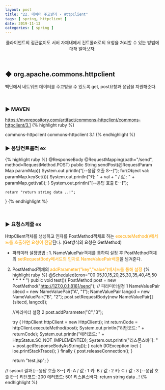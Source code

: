 ```yaml
---
layout: post
title: "22. 데이터 주고받기 - HttpClient"
tags: [ spring, httpclient ]
date: 2019-11-13
categories: [ spring ]
---
```


<p align="center">
    클라이언트의 접근없이도 서버 자체내에서 컨트롤러로의 요청을 처리할 수 있는 방법에 대해 알아보자.
</p><br/>

## ◆ org.apache.commons.httpclient
백단에서 네트워크 데이터를 주고받을 수 있도록 get, post요청과 응답을 지원해준다.

<br/>

### ▶ MAVEN
https://mvnrepository.com/artifact/commons-httpclient/commons-httpclient/3.1
{% highlight ruby %}
<!-- https://mvnrepository.com/artifact/commons-httpclient/commons-httpclient -->
<dependency>
    <groupId>commons-httpclient</groupId>
    <artifactId>commons-httpclient</artifactId>
    <version>3.1</version>
</dependency>
{% endhighlight %}

<br/>

### ▶ 응답컨트롤러 ex
{% highlight ruby %}
@ResponseBody
@RequestMapping(path="/send", method=RequestMethod.POST)
public String sendPost(@RequestParam Map paramMap){
	System.out.println("[--응답 호출 S--]");
	for(Object val: paramMap.keySet()){
		System.out.println("키: " + val + " / 값 : " + paramMap.get(val));
	}
	System.out.println("[--응답 호출 E--]");
	
	return "return string data ..!";
}
{% endhighlight %}

<br/>

### ▶ 요청스케줄 ex
HttpClient객체를 생성하고 인자를 PostMethod객체로 하는 <font color="orange">executeMethod()메서드를 호출하면 요청이 전달</font>된다. (Get방식의 요청은 GetMethod)<br/>

- 파라미터 설정방법
: 1. NameValuePair객체를 통하여 설정 후 PostMethod객체의 <font color="orange">setRequestBody메서드의 인자로 NameValuePair배열</font>을 넘겨준다.
2. PostMethod객체의 <font color="orange">addParameter("key","value")메서드를 통해 설정</font>
{% highlight ruby %}
@Scheduled(cron="00 05,10,15,20,25,30,35,40,45,50 * * * * ")
public void test(){
	PostMethod post = new PostMethod("http://127.0.0.1:8181/send");
	// 파라미터설정 1
	NameValuePair sitecd = new NameValuePair("A", "1");
	NameValuePair langcd = new NameValuePair("B", "2");
	post.setRequestBody(new NameValuePair[]{sitecd, langcd});
        
	//파라미터 설정 2
	post.addParameter("C","3");
        
	try {
		HttpClient httpClient = new HttpClient();
		int returnCode = httpClient.executeMethod(post);
		System.out.println("리턴코드: " + returnCode);
		System.out.println("에러코드: " + HttpStatus.SC_NOT_IMPLEMENTED);
		System.out.println("리스폰스바디: " + post.getResponseBodyAsString());
	} catch (IOException ioe) {
		ioe.printStackTrace();
	} finally {
		post.releaseConnection();
	}        
        
	return "test.jsp";
}

// sysout 결과
[--응답 호출 S--]
키: A / 값 : 1
키: B / 값 : 2
키: C / 값 : 3
[--응답 호출 E--]
리턴코드: 200
에러코드: 501
리스폰스바디: return string data ..!
{% endhighlight %}



<br/>
